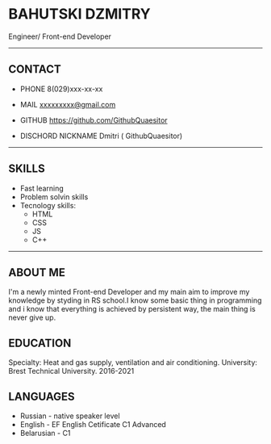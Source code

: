 # BAHUTSKI DZMITRY
Engineer/ Front-end Developer
***
## CONTACT
* PHONE
8(029)xxx-xx-xx

* MAIL
xxxxxxxxx@gmail.com

* GITHUB
https://github.com/GithubQuaesitor

* DISCHORD NICKNAME
Dmitri ( GithubQuaesitor)
***
## SKILLS
* Fast learning
* Problem solvin skills
* Tecnology skills:
    * HTML
    * CSS
    * JS
    * C++
***

## ABOUT ME
I'm a newly minted Front-end Developer and my main aim to improve my knowledge
by styding in RS school.I know some basic thing in programming and i know that
everything is achieved by persistent way, the main thing is never give up.

## EDUCATION
Specialty:
Heat and gas supply, ventilation and air conditioning.
University:
Brest Technical University.
2016-2021

## LANGUAGES
* Russian - native speaker level
* English - EF English Cetificate C1 Advanced
* Belarusian - C1 